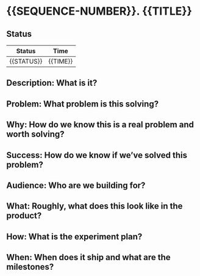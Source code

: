 # {{SEQUENCE-NUMBER}}. {{TITLE}}

## Status

| Status                   | Time               |
|--------------------------|--------------------|
| {{STATUS}}               | {{TIME}}           |

## Description: What is it?

## Problem: What problem is this solving?

## Why: How do we know this is a real problem and worth solving?

## Success: How do we know if we’ve solved this problem?

## Audience: Who are we building for?

## What: Roughly, what does this look like in the product?

## How: What is the experiment plan?

## When: When does it ship and what are the milestones?

